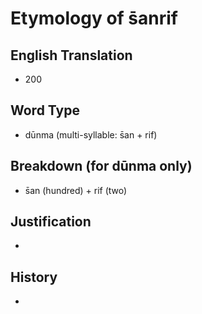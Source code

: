 # Etymology of s̄anrif

## English Translation
- 200

## Word Type
- dūnma (multi-syllable: s̄an + rif)

## Breakdown (for dūnma only)
- s̄an (hundred) + rif (two)

## Justification
- 

## History
- 
